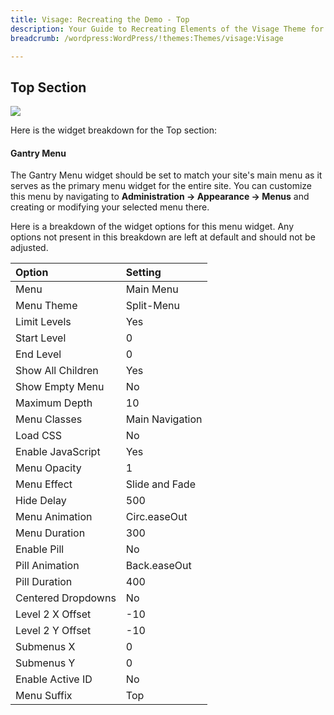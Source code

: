 ```yaml
---
title: Visage: Recreating the Demo - Top
description: Your Guide to Recreating Elements of the Visage Theme for WordPress
breadcrumb: /wordpress:WordPress/!themes:Themes/visage:Visage

---
```


Top Section
-----

![][demo1]

Here is the widget breakdown for the Top section:

#### Gantry Menu

The Gantry Menu widget should be set to match your site's main menu as it serves as the primary menu widget for the entire site. You can customize this menu by navigating to **Administration -> Appearance -> Menus** and creating or modifying your selected menu there. 

Here is a breakdown of the widget options for this menu widget. Any options not present in this breakdown are left at default and should not be adjusted.

| Option             | Setting         |
| :----------------- | :-------------  |
| Menu               | Main Menu       |
| Menu Theme         | Split-Menu      |
| Limit Levels       | Yes             |
| Start Level        | 0               |
| End Level          | 0               |
| Show All Children  | Yes             |
| Show Empty Menu    | No              |
| Maximum Depth      | 10              |
| Menu Classes       | Main Navigation |
| Load CSS           | No              |
| Enable JavaScript  | Yes             |
| Menu Opacity       | 1               |
| Menu Effect        | Slide and Fade  |
| Hide Delay         | 500             |
| Menu Animation     | Circ.easeOut    |
| Menu Duration      | 300             |
| Enable Pill        | No              |
| Pill Animation     | Back.easeOut    |
| Pill Duration      | 400             |
| Centered Dropdowns | No              |
| Level 2 X Offset   | -10             |
| Level 2 Y Offset   | -10             |
| Submenus X         | 0               |
| Submenus Y         | 0               |
| Enable Active ID   | No              |
| Menu Suffix        | Top             |

[demo1]: assets/demo_1.jpeg
[faq]: faq.md
[menu]: ../../start/menu.md